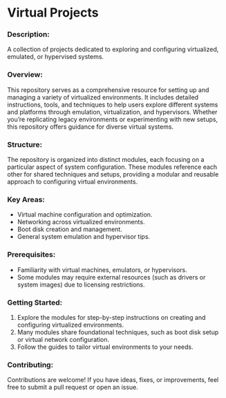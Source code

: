 # Virtual Projects

### Description:
A collection of projects dedicated to exploring and configuring virtualized, emulated, or hypervised systems.

### Overview:
This repository serves as a comprehensive resource for setting up and managing a variety of virtualized environments. It includes detailed instructions, tools, and techniques to help users explore different systems and platforms through emulation, virtualization, and hypervisors. Whether you’re replicating legacy environments or experimenting with new setups, this repository offers guidance for diverse virtual systems.

### Structure:
The repository is organized into distinct modules, each focusing on a particular aspect of system configuration. These modules reference each other for shared techniques and setups, providing a modular and reusable approach to configuring virtual environments.

### Key Areas:
- Virtual machine configuration and optimization.
- Networking across virtualized environments.
- Boot disk creation and management.
- General system emulation and hypervisor tips.

### Prerequisites:
- Familiarity with virtual machines, emulators, or hypervisors.
- Some modules may require external resources (such as drivers or system images) due to licensing restrictions.

### Getting Started:
1. Explore the modules for step-by-step instructions on creating and configuring virtualized environments.
2. Many modules share foundational techniques, such as boot disk setup or virtual network configuration.
3. Follow the guides to tailor virtual environments to your needs.

### Contributing:
Contributions are welcome! If you have ideas, fixes, or improvements, feel free to submit a pull request or open an issue.

